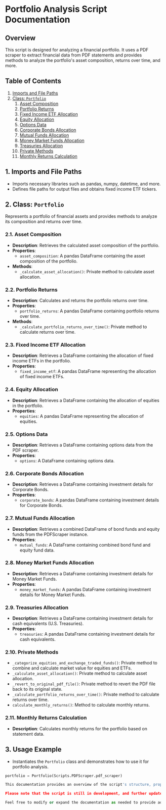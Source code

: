 # Portfolio Analysis Script Documentation

## Overview

This script is designed for analyzing a financial portfolio. It uses a PDF scraper to extract financial data from PDF statements and provides methods to analyze the portfolio's asset composition, returns over time, and more.

## Table of Contents

1. [Imports and File Paths](#imports-and-file-paths)
2. [Class: `Portfolio`](#class-portfolio)
   1. [Asset Composition](#asset-composition)
   2. [Portfolio Returns](#portfolio-returns)
   3. [Fixed Income ETF Allocation](#fixed-income-etf-allocation)
   4. [Equity Allocation](#equity-allocation)
   5. [Options Data](#options-data)
   6. [Corporate Bonds Allocation](#corporate-bonds-allocation)
   7. [Mutual Funds Allocation](#mutual-funds-allocation)
   8. [Money Market Funds Allocation](#money-market-funds-allocation)
   9. [Treasuries Allocation](#treasuries-allocation)
   10. [Private Methods](#private-methods)
   11. [Monthly Returns Calculation](#monthly-returns-calculation)

## 1. Imports and File Paths <a name="imports-and-file-paths"></a>

- Imports necessary libraries such as pandas, numpy, datetime, and more.
- Defines file paths for output files and obtains fixed income ETF tickers.

## 2. Class: `Portfolio` <a name="class-portfolio"></a>

Represents a portfolio of financial assets and provides methods to analyze its composition and returns over time.

### 2.1. Asset Composition <a name="asset-composition"></a>

- **Description**: Retrieves the calculated asset composition of the portfolio.
- **Properties**:
  - `asset_composition`: A pandas DataFrame containing the asset composition of the portfolio.
- **Methods**:
  - `_calculate_asset_allocation()`: Private method to calculate asset allocation.

### 2.2. Portfolio Returns <a name="portfolio-returns"></a>

- **Description**: Calculates and returns the portfolio returns over time.
- **Properties**:
  - `portfolio_returns`: A pandas DataFrame containing portfolio returns over time.
- **Methods**:
  - `_calculate_portfolio_returns_over_time()`: Private method to calculate returns over time.

### 2.3. Fixed Income ETF Allocation <a name="fixed-income-etf-allocation"></a>

- **Description**: Retrieves a DataFrame containing the allocation of fixed income ETFs in the portfolio.
- **Properties**:
  - `fixed_income_etf`: A pandas DataFrame representing the allocation of fixed income ETFs.

### 2.4. Equity Allocation <a name="equity-allocation"></a>

- **Description**: Retrieves a DataFrame containing the allocation of equities in the portfolio.
- **Properties**:
  - `equities`: A pandas DataFrame representing the allocation of equities.

### 2.5. Options Data <a name="options-data"></a>

- **Description**: Retrieves a DataFrame containing options data from the PDF scraper.
- **Properties**:
  - `options`: A DataFrame containing options data.

### 2.6. Corporate Bonds Allocation <a name="corporate-bonds-allocation"></a>

- **Description**: Retrieves a DataFrame containing investment details for Corporate Bonds.
- **Properties**:
  - `corporate_bonds`: A pandas DataFrame containing investment details for Corporate Bonds.

### 2.7. Mutual Funds Allocation <a name="mutual-funds-allocation"></a>

- **Description**: Retrieves a combined DataFrame of bond funds and equity funds from the PDFScraper instance.
- **Properties**:
  - `mutual_funds`: A DataFrame containing combined bond fund and equity fund data.

### 2.8. Money Market Funds Allocation <a name="money-market-funds-allocation"></a>

- **Description**: Retrieves a DataFrame containing investment details for Money Market Funds.
- **Properties**:
  - `money_market_funds`: A pandas DataFrame containing investment details for Money Market Funds.

### 2.9. Treasuries Allocation <a name="treasuries-allocation"></a>

- **Description**: Retrieves a DataFrame containing investment details for cash equivalents (U.S. Treasuries).
- **Properties**:
  - `treasuries`: A pandas DataFrame containing investment details for cash equivalents.

### 2.10. Private Methods <a name="private-methods"></a>

- `_categorize_equities_and_exchange_traded_funds()`: Private method to combine and calculate market value for equities and ETFs.
- `_calculate_asset_allocation()`: Private method to calculate asset allocation.
- `_revert_to_original_pdf_file()`: Private method to revert the PDF file back to its original state.
- `_calculate_portfolio_returns_over_time()`: Private method to calculate returns over time.
- `calculate_monthly_returns()`: Method to calculate monthly returns.

### 2.11. Monthly Returns Calculation <a name="monthly-returns-calculation"></a>

- **Description**: Calculates monthly returns for the portfolio based on statement data.

## 3. Usage Example <a name="usage-example"></a>

- Instantiates the `Portfolio` class and demonstrates how to use it for portfolio analysis.

```python
portfolio = Portfolio(Scripts.PDFScraper.pdf_scraper)

This documentation provides an overview of the script's structure, properties, and methods. It serves as a reference for understanding and using the script for portfolio analysis.

Please note that the script is still in development, and further updates and improvements may be made.

Feel free to modify or expand the documentation as needed to provide additional details or context specific to your project.
